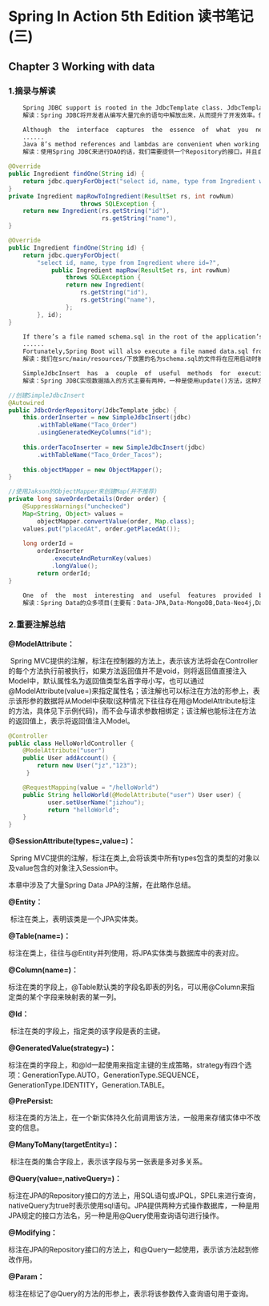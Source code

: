 # Spring In Action 5th Edition 读书笔记 (三)



## Chapter 3 Working with data



### 1.摘录与解读

```html
	Spring JDBC support is rooted in the JdbcTemplate class. JdbcTemplate provides a means by which developers can perform SQL operations against a relational databasewithout all the ceremony and boilerplate typically required when working with JDBC.
	解读：Spring JDBC将开发者从编写大量冗余的语句中解放出来，从而提升了开发效率。倘若使用JDBC，我们除了编写业务逻辑代码外还需要创建Connection，创建Statement(PreparedStatement)，以及一系列关闭工作，与之对应的还有一系列繁琐的异常处理，而Spring JDBC则帮我们省去了这些麻烦，我们可以通过JdbcTemplate来简洁地操作数据库。
```

```html
	Although  the  interface  captures  the  essence  of  what  you  need  an  ingredient  reposi-tory to do, you’ll still need to write an implementation of IngredientRepository that uses JdbcTemplate to query the database.	
	......
	Java 8’s method references and lambdas are convenient when working with JdbcTemplate as an  alternative  to  an  explicit  RowMapper  implementation.  
	解读：使用Spring JDBC来进行DAO的话，我们需要提供一个Repository的接口，并且自行用JdbcTemplate来实现接口中的方法。JdbcTemplate的常用方法为queryForObject(),queryForList(),query(),update()等，这些方法中除了要提供一个String类型的sql语句外，往往还需要一个参数来实现数据库中的数据到Java对象的映射，这个参数经常是Class对象或是RomMapper方法。在Java 8以后，我们可以实现一个private的映射方法，然后用方法引用来将该方法作为参数。当然也可以使用匿名类的形式来实现。以下给出书中实现两种方式的例子。
```

```java
@Override
public Ingredient findOne(String id) {  
    return jdbc.queryForObject("select id, name, type from Ingredient where		 									id=?",this::mapRowToIngredient, id);
}
private Ingredient mapRowToIngredient(ResultSet rs, int rowNum) 
    				throws SQLException {  
    return new Ingredient(rs.getString("id"),
                          rs.getString("name"),      						    							  Ingredient.Type.valueOf(rs.getString("type")));
}
```

```java
@Override
public Ingredient findOne(String id) {
    return jdbc.queryForObject(
    	"select id, name, type from Ingredient where id=?",      							new RowMapper<Ingredient>() {
        	public Ingredient mapRow(ResultSet rs, int rowNum)
                throws SQLException {
                return new Ingredient(
                    rs.getString("id"),
                    rs.getString("name"),              			        	                   			   Ingredient.Type.valueOf(rs.getString("type")));
            	};
        }, id);
}
```

```html
	If there’s a file named schema.sql in the root of the application’s classpath, then the SQL in that file will be executed against the database when the application starts.
	......
	Fortunately,Spring Boot will also execute a file named data.sql from the root of the classpath when the application starts.
	解读：我们在src/main/resources/下放置的名为schema.sql的文件将在应用启动时被自动解析从而执行其中的SQL语句，该文件的主要目的是用以创建数据库的模式。而在src/main/resources/下放置的名为data.sql的文件也会被自动解析执行，该文件的主要目的是往应用创建的数据库中插入初始化数据。
```

```html
	SimpleJdbcInsert  has  a  couple  of  useful  methods  for  executing  the  insert:execute() and executeAndReturnKey(). Both accept a Map<String,Object>, where the map keys correspond to the column names in the table the data is inserted into.The map values are inserted into those columns.
	解读：Spring JDBC实现数据插入的方式主要有两种，一种是使用update()方法，这种方法十分繁杂并不推荐；而更为推荐的是使用SimpleJdbcInsert,下面给出创建SimpleJdbcInsert的示例代码。有了SimpleJdbcInsert以后，我们就可以使用它的execute()和executeAndReturnKey()方法来执行插入操作。其中后者将返回一个Number对象，通过调用该对象的longValue()方法我们可以得到插入对象的ID值。这两个方法都接收一个Map<String,Object>作为参数，因此我们需要提前将要存储的数据转为这种形式。书中作者使用了Jaskson的ObjectMapper的converValue()来实现快速地将领域对象转为Map,使用这种方法的前提是领域对象的所有字段名与数据库列名相同。
```

```java
//创建SimpleJdbcInsert
@Autowired  
public JdbcOrderRepository(JdbcTemplate jdbc) {    
    this.orderInserter = new SimpleJdbcInsert(jdbc)        	
        .withTableName("Taco_Order")        
        .usingGeneratedKeyColumns("id");
    
    this.orderTacoInserter = new SimpleJdbcInsert(jdbc)        
        .withTableName("Taco_Order_Tacos"); 
    
    this.objectMapper = new ObjectMapper();
}
```

```java
//使用Jakson的ObjectMapper来创建Map(并不推荐)
private long saveOrderDetails(Order order) {    
    @SuppressWarnings("unchecked")    
    Map<String, Object> values =        
        objectMapper.convertValue(order, Map.class);    
    values.put("placedAt", order.getPlacedAt());
    
    long orderId =        
        orderInserter            
       		.executeAndReturnKey(values)            
        	.longValue();    
    	return orderId;
}
```

```html
	One  of  the  most  interesting  and  useful  features  provided  by  Spring  Data  for  all  of these projects is the ability to automatically create repositories, based on a repository specification interface.
	解读：Spring Data的众多项目(主要有：Data-JPA,Data-MongoDB,Data-Neo4j,Data-Redis,Data-Cassandra)都有一个共同的特征是：我们只需要提供Repository接口，它将自动帮我们实现。
```



### 2.重要注解总结

**@ModelAttribute：**

​	Spring MVC提供的注解，标注在控制器的方法上，表示该方法将会在Controller的每个方法执行前被执行，如果方法返回值并不是void，则将返回值直接注入Model中，默认属性名为返回值类型名首字母小写，也可以通过@ModelAttribute(value=)来指定属性名；该注解也可以标注在方法的形参上，表示该形参的数据将从Model中获取(这种情况下往往存在用@ModelAttribute标注的方法，具体见下示例代码)，而不会与请求参数相绑定；该注解也能标注在方法的返回值上，表示将返回值注入Model。

```java
@Controller 
public class HelloWorldController { 
    @ModelAttribute("user") 
    public User addAccount() { 
        return new User("jz","123"); 
     } 

    @RequestMapping(value = "/helloWorld") 
    public String helloWorld(@ModelAttribute("user") User user) { 
           user.setUserName("jizhou"); 
           return "helloWorld"; 
    } 
}
```

**@SessionAttribute(types=,value=)：**

​	Spring MVC提供的注解，标注在类上,会将该类中所有types包含的类型的对象以及value包含的对象注入Session中。



本章中涉及了大量Spring Data JPA的注解，在此略作总结。

**@Entity：**

​	标注在类上，表明该类是一个JPA实体类。

**@Table(name=)：**

​	标注在类上，往往与@Entity并列使用，将JPA实体类与数据库中的表对应。

**@Column(name=)：**

​	标注在类的字段上，@Table默认类的字段名即表的列名，可以用@Column来指定类的某个字段来映射表的某一列。

**@Id：**

​	标注在类的字段上，指定类的该字段是表的主键。

**@GeneratedValue(strategy=)：**

​	标注在类的字段上，和@Id一起使用来指定主键的生成策略，strategy有四个选项：GenerationType.AUTO，GenerationType.SEQUENCE，GenerationType.IDENTITY，Generation.TABLE。

**@PrePersist:**

​	标注在类的方法上，在一个新实体持久化前调用该方法，一般用来存储实体中不改变的信息。

**@ManyToMany(targetEntity=)：**

​	标注在类的集合字段上，表示该字段与另一张表是多对多关系。

**@Query(value=,nativeQuery=)：**

​	标注在JPA的Repository接口的方法上，用SQL语句或JPQL，SPEL来进行查询，nativeQuery为true时表示使用sql语句。JPA提供两种方式操作数据库，一种是用JPA规定的接口方法名，另一种是用@Query使用查询语句进行操作。

**@Modifying：**

​	标注在JPA的Repository接口的方法上，和@Query一起使用，表示该方法起到修改作用。

**@Param：**

​	标注在标记了@Query的方法的形参上，表示将该参数传入查询语句用于查询。